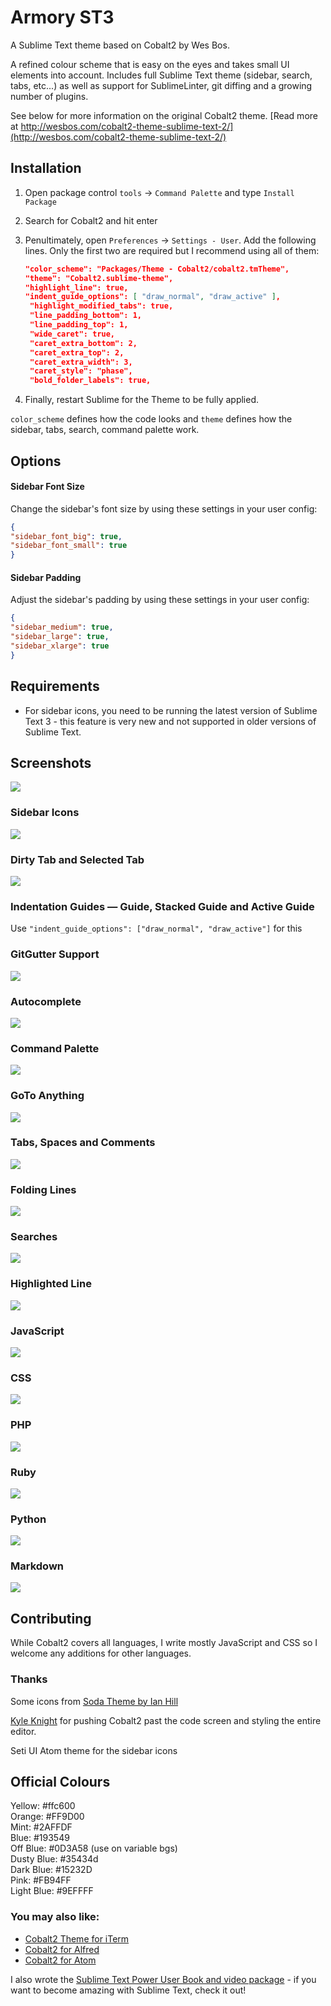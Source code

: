 # Armory ST3

A Sublime Text theme based on Cobalt2 by Wes Bos.

A refined colour scheme that is easy on the eyes and takes small UI elements into account. Includes full Sublime Text theme (sidebar, search, tabs, etc...) as well as support for SublimeLinter, git diffing and a growing number of plugins.

See below for more information on the original Cobalt2 theme. [Read more at http://wesbos.com/cobalt2-theme-sublime-text-2/](http://wesbos.com/cobalt2-theme-sublime-text-2/)

## Installation

1. Open package control `tools` → `Command Palette` and type `Install Package`
2. Search for Cobalt2 and hit enter
3. Penultimately, open `Preferences` → `Settings - User`. Add the following lines. Only the first two are required but I recommend using all of them: 
   
   ```json
   "color_scheme": "Packages/Theme - Cobalt2/cobalt2.tmTheme",
   "theme": "Cobalt2.sublime-theme",   
   "highlight_line": true,
   "indent_guide_options": [ "draw_normal", "draw_active" ],
	"highlight_modified_tabs": true,
	"line_padding_bottom": 1,
	"line_padding_top": 1,
	"wide_caret": true,
	"caret_extra_bottom": 2,
	"caret_extra_top": 2,
	"caret_extra_width": 3,
	"caret_style": "phase",
	"bold_folder_labels": true,
   ```

4. Finally, restart Sublime for the Theme to be fully applied.

`color_scheme` defines how the code looks and `theme` defines how the sidebar, tabs, search, command palette work.

## Options
#### Sidebar Font Size
Change the sidebar's font size by using these settings in your user config:
```json
{
"sidebar_font_big": true,
"sidebar_font_small": true
}
```
#### Sidebar Padding
Adjust the sidebar's padding by using these settings in your user config:
```json
{
"sidebar_medium": true,
"sidebar_large": true,
"sidebar_xlarge": true
}
```

## Requirements

* For sidebar icons, you need to be running the latest version of Sublime Text 3 - this feature is very new and not supported in older versions of Sublime Text.

## Screenshots

![](http://wes.io/YIjn/content)

### Sidebar Icons

![](http://wes.io/YIjh/content)

### Dirty Tab and Selected Tab
![](http://wes.io/YIZx/content)

### Indentation Guides — Guide, Stacked Guide and Active Guide

Use `"indent_guide_options": ["draw_normal", "draw_active"]` for this 

### GitGutter Support

![](http://wes.io/YIu3/content)

### Autocomplete

![](http://wes.io/YItl/content)

### Command Palette 

![](http://wes.io/YIpV/content)

### GoTo Anything

![](http://wes.io/YIhm/content)

### Tabs, Spaces and Comments

![](http://wes.io/YIho/content)

### Folding Lines

![](http://wes.io/YImN/content)

### Searches
![](http://wes.io/YIj0/content)

### Highlighted Line

![](http://wes.io/YIpZ/content)

### JavaScript
![](http://wes.io/Lwc6/content)

### CSS
![](http://wes.io/YIqI/content)

### PHP
![](http://wes.io/YIa5/content)

### Ruby
![](http://wes.io/YIpO/content)

### Python
![](http://wes.io/YIuH/content)

### Markdown

![](http://wes.io/YJMN/content)

## Contributing

While Cobalt2 covers all languages, I write mostly JavaScript and CSS so I welcome any additions for other languages.

### Thanks

Some icons from [Soda Theme by Ian Hill](https://github.com/buymeasoda/soda-theme/)

[Kyle Knight](https://twitter.com/kyleknighted) for pushing Cobalt2 past the code screen and styling the entire editor.

Seti UI Atom theme for the sidebar icons

## Official Colours

Yellow: #ffc600    
Orange: #FF9D00    
Mint: #2AFFDF    
Blue: #193549    
Off Blue: #0D3A58 (use on variable bgs)    
Dusty Blue: #35434d    
Dark Blue: #15232D    
Pink: #FB94FF    
Light Blue: #9EFFFF    

### You may also like:

- [Cobalt2 Theme for iTerm](https://github.com/wesbos/Cobalt2-iterm)
- [Cobalt2 for Alfred](https://github.com/wesbos/Cobalt2-Alfred-Theme)
- [Cobalt2 for Atom](https://github.com/wesbos/cobalt2-atom)

I also wrote the [Sublime Text Power User Book and video package](https://SublimeTextBook.com) - if you want to become amazing with Sublime Text, check it out!
